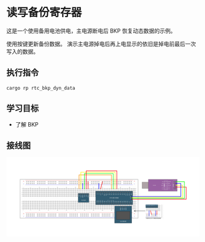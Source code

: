 # 读写备份寄存器

这是一个使用备用电池供电，主电源断电后 BKP 恢复动态数据的示例。

使用按键更新备份数据。
演示主电源掉电后再上电显示的依旧是掉电前最后一次写入的数据。

## 执行指令

```shell
cargo rp rtc_bkp_dyn_data
```

## 学习目标

- 了解 BKP

## 接线图

![](../../../images/wiring_diagram/11-2%20硬件SPI读写W25Q64.jpg)

